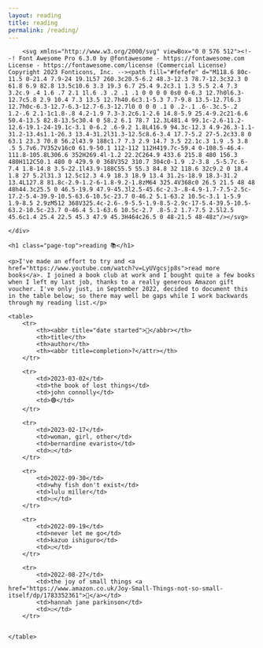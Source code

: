```yaml
---
layout: reading
title: reading
permalink: /reading/
---
```


<section>
    <div class=reading-top>

        <svg xmlns="http://www.w3.org/2000/svg" viewBox="0 0 576 512"><!--! Font Awesome Pro 6.3.0 by @fontawesome - https://fontawesome.com License - https://fontawesome.com/license (Commercial License) Copyright 2023 Fonticons, Inc. --><path fill="#fefefe" d="M118.6 80c-11.5 0-21.4 7.9-24 19.1L57 260.3c20.5-6.2 48.3-12.3 78.7-12.3c32.3 0 61.8 6.9 82.8 13.5c10.6 3.3 19.3 6.7 25.4 9.2c3.1 1.3 5.5 2.4 7.3 3.2c.9 .4 1.6 .7 2.1 1l.6 .3 .2 .1 .1 0 0 0 0 0s0 0-6.3 12.7h0l6.3-12.7c5.8 2.9 10.4 7.3 13.5 12.7h40.6c3.1-5.3 7.7-9.8 13.5-12.7l6.3 12.7h0c-6.3-12.7-6.3-12.7-6.3-12.7l0 0 0 0 .1 0 .2-.1 .6-.3c.5-.2 1.2-.6 2.1-1c1.8-.8 4.2-1.9 7.3-3.2c6.1-2.6 14.8-5.9 25.4-9.2c21-6.6 50.4-13.5 82.8-13.5c30.4 0 58.2 6.1 78.7 12.3L481.4 99.1c-2.6-11.2-12.6-19.1-24-19.1c-3.1 0-6.2 .6-9.2 1.8L416.9 94.3c-12.3 4.9-26.3-1.1-31.2-13.4s1.1-26.3 13.4-31.2l31.3-12.5c8.6-3.4 17.7-5.2 27-5.2c33.8 0 63.1 23.3 70.8 56.2l43.9 188c1.7 7.3 2.9 14.7 3.5 22.1c.3 1.9 .5 3.8 .5 5.7v6.7V352v16c0 61.9-50.1 112-112 112H419.7c-59.4 0-108.5-46.4-111.8-105.8L306.6 352H269.4l-1.2 22.2C264.9 433.6 215.8 480 156.3 480H112C50.1 480 0 429.9 0 368V352 310.7 304c0-1.9 .2-3.8 .5-5.7c.6-7.4 1.8-14.8 3.5-22.1l43.9-188C55.5 55.3 84.8 32 118.6 32c9.2 0 18.4 1.8 27 5.2l31.3 12.5c12.3 4.9 18.3 18.9 13.4 31.2s-18.9 18.3-31.2 13.4L127.8 81.8c-2.9-1.2-6-1.8-9.2-1.8zM64 325.4V368c0 26.5 21.5 48 48 48h44.3c25.5 0 46.5-19.9 47.9-45.3l2.5-45.6c-2.3-.8-4.9-1.7-7.5-2.5c-17.2-5.4-39.9-10.5-63.6-10.5c-23.7 0-46.2 5.1-63.2 10.5c-3.1 1-5.9 1.9-8.5 2.9zM512 368V325.4c-2.6-.9-5.5-1.9-8.5-2.9c-17-5.4-39.5-10.5-63.2-10.5c-23.7 0-46.4 5.1-63.6 10.5c-2.7 .8-5.2 1.7-7.5 2.5l2.5 45.6c1.4 25.4 22.5 45.3 47.9 45.3H464c26.5 0 48-21.5 48-48z"/></svg>

    </div>

    <h1 class="page-top">reading 📚</h1>

    <p>I've made an effort to try and <a href="https://www.youtube.com/watch?v=LyUVgcsjp8s">read more books</a>. I joined a book club at work and I bought quite a few books when I left my last job, thanks to a really generous Amazon gift voucher. I've only just, in September 2022, decided to document this in the table below; so there may well be gaps while I work backwards through my reading list.</p>

    <table>
        <tr>
            <th><abbr title="date started">📅</abbr></th>
            <th>title</th>
            <th>author</th>
            <th><abbr title=completion>?</attr></th>
        </tr>

        <tr>
            <td>2023-03-02</td>
            <td>the book of lost things</td>
            <td>john connolly</td>
            <td>🟢</td>
        </tr>
        
        <tr>
            <td>2023-02-17</td>
            <td>woman, girl, other</td>
            <td>bernardine evaristo</td>
            <td>☑️</td>
        </tr>

        <tr>
            <td>2022-09-30</td>
            <td>why fish don't exist</td>
            <td>lulu miller</td>
            <td>☑️</td>
        </tr>

        <tr>
            <td>2022-09-19</td>
            <td>never let me go</td>
            <td>kazuo ishiguro</td>
            <td>☑️</td>
        </tr>

        <tr>
            <td>2022-08-27</td>
            <td>the joy of small things <a href="https://www.amazon.co.uk/Joy-Small-Things-not-so-small-itself/dp/1783352361">🔗</a></td>
            <td>hannah jane parkinson</td>
            <td>☑️</td>
        </tr>


    </table>

</section>
